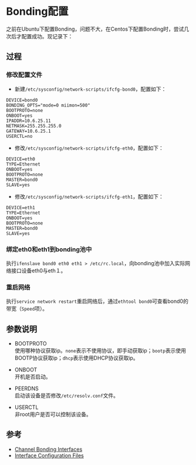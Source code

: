 # Bonding配置

之前在Ubuntu下配置Bonding，问题不大，在Centos下配置Bonding时，尝试几次后才配置成功。现记录下：

## 过程

### 修改配置文件

- 新建`/etc/sysconfig/network-scripts/ifcfg-bond0`，配置如下：
```
DEVICE=bond0
BONDING_OPTS="mode=0 miimon=500"
BOOTPROTO=none
ONBOOT=yes
IPADDR=10.6.25.11
NETMASK=255.255.255.0
GATEWAY=10.6.25.1
USERCTL=no
```

- 修改`/etc/sysconfig/network-scripts/ifcfg-eth0`，配置如下：
```
DEVICE=eth0
TYPE=Ethernet
ONBOOT=yes
BOOTPROTO=none
MASTER=bond0
SLAVE=yes
```

- 修改`/etc/sysconfig/network-scripts/ifcfg-eth1`，配置如下：
```
DEVICE=eth1
TYPE=Ethernet
ONBOOT=yes
BOOTPROTO=none
MASTER=bond0
SLAVE=yes
```

### 绑定eth0和eth1到bonding池中

执行`ifenslave bond0 eth0 eth1 > /etc/rc.local`，向bonding池中加入实际网络接口设备eth0与eth１。

### 重启网络
执行`service network restart`重启网络后，通过`ethtool bond0`可查看bond0的带宽（`Speed`项）。


## 参数说明

- BOOTPROTO   
 使用哪种协议获取ip。`none`表示不使用协议，即手动获取ip；`bootp`表示使用BOOTP协议获取ip；`dhcp`表示使用DHCP协议获取ip。

- ONBOOT   
 开机是否启动。

- PEERDNS   
 启动该设备是否修改`/etc/resolv.conf`文件。

- USERCTL   
 非root用户是否可以控制该设备。


## 参考
- [Channel Bonding Interfaces](https://www.centos.org/docs/5/html/5.1/Deployment_Guide/s2-networkscripts-interfaces-chan.html)
- [Interface Configuration Files](https://access.redhat.com/documentation/en-US/Red_Hat_Enterprise_Linux/3/html/Reference_Guide/s1-networkscripts-interfaces.html)
